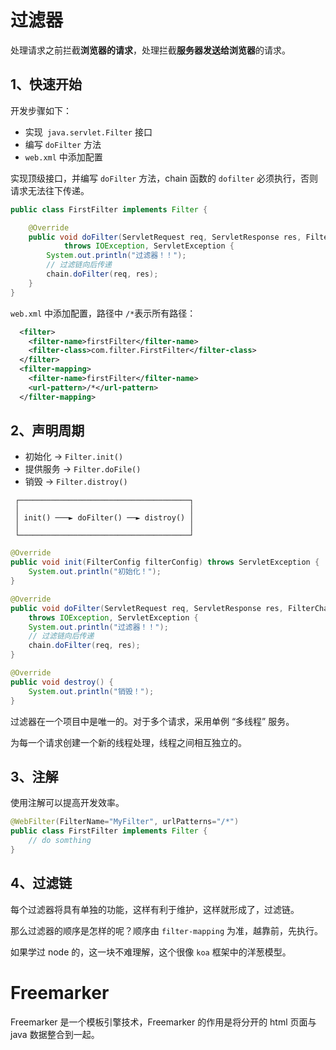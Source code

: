 # 过滤器



处理请求之前拦截**浏览器的请求**，处理拦截**服务器发送给浏览器**的请求。



## 1、快速开始

开发步骤如下：

- 实现` java.servlet.Filter` 接口
- 编写 `doFilter` 方法
- `web.xml` 中添加配置

实现顶级接口，并编写 `doFilter` 方法，chain 函数的 `dofilter` 必须执行，否则请求无法往下传递。

```java
public class FirstFilter implements Filter {

	@Override
	public void doFilter(ServletRequest req, ServletResponse res, FilterChain chain)
			throws IOException, ServletException {
		System.out.println("过滤器！！");
		// 过滤链向后传递
		chain.doFilter(req, res);
	}
}
```

`web.xml` 中添加配置，路径中 `/*`表示所有路径：

```xml
  <filter>
  	<filter-name>firstFilter</filter-name>
  	<filter-class>com.filter.FirstFilter</filter-class>
  </filter>
  <filter-mapping>
  	<filter-name>firstFilter</filter-name>
  	<url-pattern>/*</url-pattern>
  </filter-mapping>
```



## 2、声明周期

- 初始化 -> `Filter.init()`
- 提供服务 -> `Filter.doFile()`
- 销毁 -> `Filter.distroy()`

```
 ┌──────────────────────────────────────┐
 │                                      │
 │ init() ───► doFilter() ──► distroy() │
 │                                      │
 └──────────────────────────────────────┘
```



```java
@Override
public void init(FilterConfig filterConfig) throws ServletException {
    System.out.println("初始化！");
}

@Override
public void doFilter(ServletRequest req, ServletResponse res, FilterChain chain)
    throws IOException, ServletException {
    System.out.println("过滤器！！");
    // 过滤链向后传递
    chain.doFilter(req, res);
}

@Override
public void destroy() {
    System.out.println("销毁！");
}
```



过滤器在一个项目中是唯一的。对于多个请求，采用单例 “多线程” 服务。

为每一个请求创建一个新的线程处理，线程之间相互独立的。



## 3、注解

使用注解可以提高开发效率。

```java
@WebFilter(FilterName="MyFilter", urlPatterns="/*")
public class FirstFilter implements Filter {
    // do somthing
}
```



## 4、过滤链

每个过滤器将具有单独的功能，这样有利于维护，这样就形成了，过滤链。

那么过滤器的顺序是怎样的呢？顺序由 `filter-mapping` 为准，越靠前，先执行。

如果学过 node 的，这一块不难理解，这个很像 `koa` 框架中的洋葱模型。



# Freemarker



Freemarker 是一个模板引擎技术，Freemarker 的作用是将分开的 html 页面与 java 数据整合到一起。




 
 <comment-comment/> 
 
